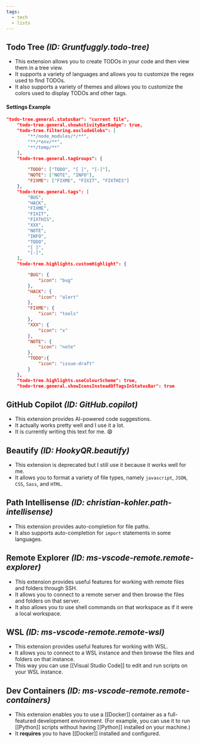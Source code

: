 ```yaml
---
tags:
  - tech
  - lists
---
```


## Todo Tree *(ID: Gruntfuggly.todo-tree)*

- This extension allows you to create TODOs in your code and then view them in a tree view. 
- It supports a variety of languages and allows you to customize the regex used to find TODOs.
- It also supports a variety of themes and allows you to customize the colors used to display TODOs and other tags.

#### Settings Example

```json
"todo-tree.general.statusBar": "current file",
    "todo-tree.general.showActivityBarBadge": true,
    "todo-tree.filtering.excludeGlobs": [
        "**/node_modules/*/**",
        "**/*env/**",
        "**/temp/**"
    ],
    "todo-tree.general.tagGroups": {
    
        "TODO": ["TODO", "[ ]", "[-]"],
        "NOTE": ["NOTE", "INFO"],
        "FIXME": ["FIXME", "FIXIT", "FIXTHIS"]
    },
    "todo-tree.general.tags": [
        "BUG",
        "HACK",
        "FIXME",
        "FIXIT",
        "FIXTHIS",
        "XXX",
        "NOTE",
        "INFO",
        "TODO",
        "[ ]",
        "[-]",
    ],
    "todo-tree.highlights.customHighlight": {

        "BUG": {
            "icon": "bug"
        },
        "HACK": {
            "icon": "alert"
        },
        "FIXME": {
            "icon": "tools"
        },
        "XXX": {
            "icon": "x"
        },
        "NOTE": {
            "icon": "note"
        },
        "TODO":{
            "icon": "issue-draft"
        }
    },
    "todo-tree.highlights.useColourScheme": true,
    "todo-tree.general.showIconsInsteadOfTagsInStatusBar": true
```

## GitHub Copilot *(ID: GitHub.copilot)*

- This extension provides AI-powered code suggestions.
- It actually works pretty well and I use it a lot.
- It is currently writing this text for me. 😄

## Beautify *(ID: HookyQR.beautify)*

- This extension is deprecated but I still use it because it works well for me.
- It allows you to format a variety of file types, namely `javascript`, `JSON`, `CSS`, `Sass`, and `HTML`.

## Path Intellisense *(ID: christian-kohler.path-intellisense)*

- This extension provides auto-completion for file paths.
- It also supports auto-completion for `import` statements in some languages.

## Remote Explorer *(ID: ms-vscode-remote.remote-explorer)*

- This extension provides useful features for working with remote files and folders through SSH.
- It allows you to connect to a remote server and then browse the files and folders on that server.
- It also allows you to use shell commands on that workspace as if it were a local workspace.

## WSL *(ID: ms-vscode-remote.remote-wsl)*

- This extension provides useful features for working with WSL.
- It allows you to connect to a WSL instance and then browse the files and folders on that instance.
- This way you can use [[Visual Studio Code]] to edit and run scripts on your WSL instance.

## Dev Containers *(ID: ms-vscode-remote.remote-containers)*

- This extension enables you to use a [[Docker]] container as a full-featured development environment. (For example, you can use it to run [[Python]] scripts without having [[Python]] installed on your machine.)
- It **requires** you to have [[Docker]] installed and configured.

